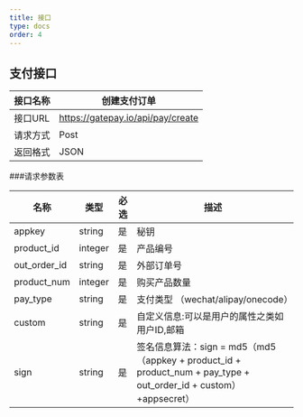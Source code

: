 ```yaml
---
title: 接口
type: docs
order: 4
---
```



## 支付接口 

| 接口名称   | 创建支付订单   |
| --------- | ----- |
| 接口URL    | https://gatepay.io/api/pay/create |
| 请求方式   | Post  |
| 返回格式   | JSON  |

###请求参数表

| 名称         | 类型        | 必选     |  描述                                     |
| ------------ | ---------- | -------- | ---------------------------------------- |
| appkey       | string     | 是       | 秘钥                                      |
| product_id   | integer    | 是       | 产品编号                                  |
| out_order_id | string     | 是       | 外部订单号                                |
| product_num  | integer    | 是       | 购买产品数量                              |
| pay_type     | string     | 是       | 支付类型 （wechat/alipay/onecode）        |
| custom       | string     | 是       | 自定义信息:可以是用户的属性之类如用户ID,邮箱 |
| sign         | string     | 是       | 签名信息算法：sign = md5（md5（appkey + product_id + product_num + pay_type + out_order_id + custom）+appsecret） |
